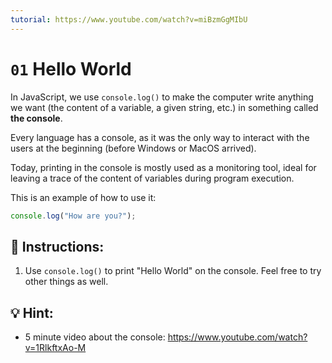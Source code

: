 ```yaml
---
tutorial: https://www.youtube.com/watch?v=miBzmGgMIbU
---
```


# `01` Hello World

In JavaScript, we use `console.log()` to make the computer write anything we want (the content of a variable, a given string, etc.) in something called **the console**.

Every language has a console, as it was the only way to interact with the users at the beginning (before Windows or MacOS arrived). 

Today, printing in the console is mostly used as a monitoring tool, ideal for leaving a trace of the content of variables during program execution.

This is an example of how to use it:

```js
console.log("How are you?");
```

## 📝 Instructions:

1. Use `console.log()` to print "Hello World" on the console. Feel free to try other things as well.

## 💡 Hint:

+ 5 minute video about the console: https://www.youtube.com/watch?v=1RlkftxAo-M
